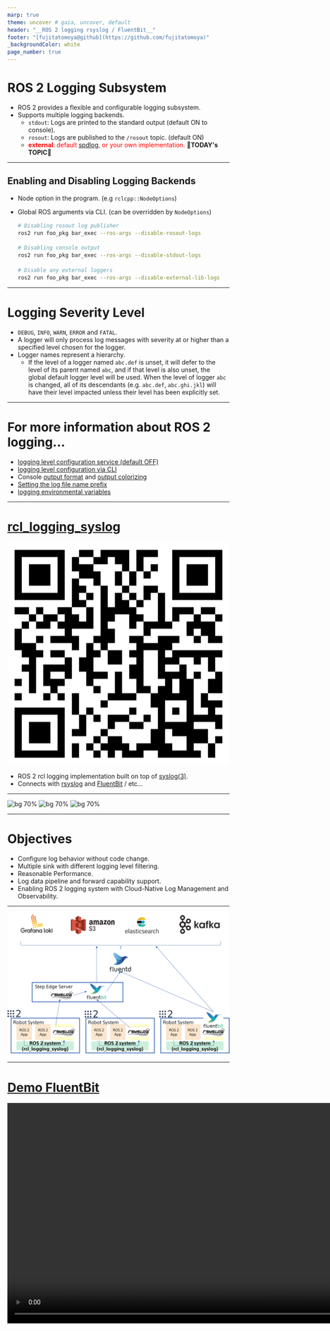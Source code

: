 ```yaml
---
marp: true
theme: uncover # gaia, uncover, default
header: "__ROS 2 logging rsyslog / FluentBit__"
footer: "[fujitatomoya@github](https://github.com/fujitatomoya)"
_backgroundColor: white
page_number: true
---
```


# ROS 2 Logging Subsystem

- ROS 2 provides a flexible and configurable logging subsystem.
- Supports multiple logging backends.
  - `stdout`: Logs are printed to the standard output (default ON to console).
  - `rosout`: Logs are published to the `/rosout` topic. (default ON)
  - <span style="color: red;">**external**: default [spdlog](https://github.com/gabime/spdlog), or your own implementation.</span> :rocket:**TODAY's TOPIC**:rocket:

<!---
Comment Here
--->

---

## Enabling and Disabling Logging Backends

- Node option in the program. (e.g `rclcpp::NodeOptions`)
- Global ROS arguments via CLI. (can be overridden by `NodeOptions`)

  ```bash
  # Disabling rosout log publisher
  ros2 run foo_pkg bar_exec --ros-args --disable-rosout-logs
  
  # Disabling console output
  ros2 run foo_pkg bar_exec --ros-args --disable-stdout-logs
  
  # Disable any external loggers
  ros2 run foo_pkg bar_exec --ros-args --disable-external-lib-logs
  ```

<!---
Comment Here
--->

---

# Logging Severity Level

- `DEBUG`, `INFO`, `WARN`, `ERROR` and `FATAL`.
- A logger will only process log messages with severity at or higher than a specified level chosen for the logger.
- Logger names represent a hierarchy.
  - If the level of a logger named `abc.def` is unset, it will defer to the level of its parent named `abc`, and if that level is also unset, the global default logger level will be used. When the level of logger `abc` is changed, all of its descendants (e.g. `abc.def`, `abc.ghi.jkl`) will have their level impacted unless their level has been explicitly set.

<!---
Comment Here
--->

---

# For more information about ROS 2 logging...

- [logging level configuration service (default OFF)](https://docs.ros.org/en/rolling/Tutorials/Demos/Logging-and-logger-configuration.html#logger-level-configuration-externally)
- [logging level configuration via CLI](https://docs.ros.org/en/rolling/Tutorials/Demos/Logging-and-logger-configuration.html#logger-level-configuration-command-line)
- Console [output format](https://docs.ros.org/en/rolling/Tutorials/Demos/Logging-and-logger-configuration.html#console-output-formatting) and [output colorizing](https://docs.ros.org/en/rolling/Tutorials/Demos/Logging-and-logger-configuration.html#console-output-colorizing)
- [Setting the log file name prefix](https://docs.ros.org/en/rolling/Tutorials/Demos/Logging-and-logger-configuration.html#setting-the-log-file-name-prefix)
- [logging environmental variables](https://docs.ros.org/en/rolling/Concepts/Intermediate/About-Logging.html#environment-variables)

<!---
Comment Here
--->

---

# [rcl_logging_syslog](https://github.com/fujitatomoya/rcl_logging_syslog)

![bg right:35% width:300px](./../images/QR.png)

- ROS 2 rcl logging implementation built on top of [syslog(3)](https://man7.org/linux/man-pages/man3/syslog.3.html).
- Connects with [rsyslog](https://www.rsyslog.com/) and [FluentBit](https://fluentbit.io/) / etc...

<!---
Comment Here
--->

---

![bg 70%](https://images.squarespace-cdn.com/content/v1/606d378755a86f589aa297b7/1653397531343-6M4IQ4JWDQV1SQ8W17UN/HumbleHawksbill_TransparentBG-NoROS.png)
![bg 70%](https://global.discourse-cdn.com/business7/uploads/ros/optimized/3X/a/e/ae61107095e154a1606d4ea7080065fe0bee52af_2_548x499.png)
![bg 70%](https://images.squarespace-cdn.com/content/v1/606d378755a86f589aa297b7/1628726028642-TVRVRIQL914IVYWV8MG9/rolling.png)

<!---
All available distributions are supported.
--->

---

# Objectives

- Configure log behavior without code change.
- Multiple sink with different logging level filtering.
- Reasonable Performance.
- Log data pipeline and forward capability support.
- Enabling ROS 2 logging system with Cloud-Native Log Management and Observability.

<!---
Comment Here
--->

---

![bg 70%](./../images/architecture_overview.png)

<!---
This logging design is just one of the example can be supported by the architecture.
rsyslog and FluentBit enables user to support any log data pipeline with security TLS.
Even more, this architecture can take advantage of Cloud-Native services and tools.
--->

---

# [Demo FluentBit](https://github.com/user-attachments/assets/bdb05bf7-92b2-4b9a-8f20-3d3b803a7a86)

<video controls="controls" width="1000" src="https://github.com/user-attachments/assets/bdb05bf7-92b2-4b9a-8f20-3d3b803a7a86">

<!---
Comment Here
--->

---

# [Demo Fluentd/Loki/Grafana](https://github.com/user-attachments/assets/4a1aae42-5c55-4f31-9198-8c7c246244ca)

<video controls="controls" width="1100" src="https://github.com/user-attachments/assets/4a1aae42-5c55-4f31-9198-8c7c246244ca">

<!---
Comment Here
--->

---

# [rsyslog](https://www.rsyslog.com/)

## a.k.a rocket-fast system for log processing 🚀🚀🚀

[rsyslog](https://www.rsyslog.com/) is available in default Ubuntu distribution managed by system service, performative, and many configuration supported including log data pipeline.
So that user can choose the logging configuration depending on the application requirement and use case, sometimes file system sink, sometimes forwarding to remote rsyslogd, or even [FluentBit](https://github.com/fluent/fluent-bit).

<!---
SYSLOG(3) is really simple that does not have much interfaces to control on application side, it just writes the log data on rsyslog Unix Domain Socket.
--->

---

# [FluentBit](https://github.com/fluent/fluent-bit)

![bg right:70% fit](https://imagedelivery.net/xZXo0QFi-1_4Zimer-T0XQ/cd90e2c5-86b3-42be-5a24-3cc25fb96000/orig)

<!---
This is just the logging data pipeline only.
For the final destination like data base, that likely is dependent on application business logics.
For example, InfluxDB, ElasticSearch and so on, that are out of scope from this project.
--->

---

- Lightweight and Efficient: **suitable for environments with limited computational power**.
- High Performance: **capable of handling high-volume data streams with minimal latency.** It leverages asynchronous I/O and efficient data processing techniques to ensure optimal performance.
- Flexibility: supports **a wide range of data sources and destinations**.
- Extensibility: highly extensible through plugins including custom ones.
- Scalability: easily **scaled horizontally** to handle increasing data volumes by deploying multiple instances.
- Reliability: **features like fault tolerance and retry mechanisms** to ensure data reliability.

<!---
Comment Here
--->

---

# [How to use](https://github.com/fujitatomoya/rcl_logging_syslog?tab=readme-ov-file#build)

```bash
export RCL_LOGGING_IMPLEMENTATION=rcl_logging_noop
colcon build --symlink-install --cmake-clean-cache --packages-select rcl_logging_noop rcl
```

- The pain is we always need to build for now... we cannot choose the external logger at runtime...
- [Feature Request: Select the logger without rebuilding](https://github.com/ros2/rcl/issues/1178), hopefully i could fix this in next release :thinking::thinking::thinking:
- If you use docker, either binding `-v /dev/log:/dev/log` or enable `rsyslogd` in the container.

<!---
Comment Here
--->

---

## Issues and PRs always welcome 🚀

source code, documentation, presentation slides, everything is here.

https://github.com/fujitatomoya/rcl_logging_syslog

![bg right:35% width:300px](./../images/QR.png)

<!---
Comment Here
--->
